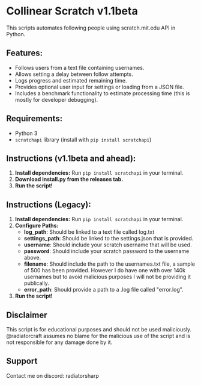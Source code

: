 # Collinear Scratch v1.1beta

This scripts automates following people using scratch.mit.edu API in Python.

## Features:

* Follows users from a text file containing usernames.
* Allows setting a delay between follow attempts.
* Logs progress and estimated remaining time.
* Provides optional user input for settings or loading from a JSON file.
* Includes a benchmark functionality to estimate processing time (this is mostly for developer debugging).

## Requirements:

* Python 3
* `scratchapi` library (install with `pip install scratchapi`)

## Instructions (v1.1beta and ahead):

1. **Install dependencies:** Run `pip install scratchapi` in your terminal.
2. **Download install.py from the releases tab.**
3. **Run the script!**


## Instructions (Legacy):

1. **Install dependencies:** Run `pip install scratchapi` in your terminal.
2. **Configure Paths:**
	* **log_path**: Should be linked to a text file called log.txt
	* **settings_path**: Should be linked to the settings.json that is provided.
	* **username**: Should include your scratch username that will be used.
	* **password**: Should include your scratch password to the username above.
	* **filename**: Should include the path to the usernames.txt file, a sample of 500 has been provided. However I do have one with over 140k usernames but to avoid malicious purposes I will not be providing it publically.
	* **error_path**: Should provide a path to a .log file called "error.log".
3. **Run the script!**

## Disclaimer
This script is for educational purposes and should not be used maliciously. @radiatorcraft assumes no blame for the malicious use of the script and is not responsible for any damage done by it.

## Support

Contact me on discord: radiatorsharp
    
